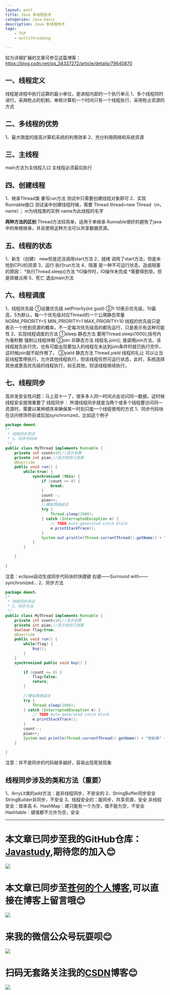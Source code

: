 ```yaml
---
layout: post
title: Java 多线程技术 
categories: Java-basic
description: Java 多线程技术 
tags:
	- TCP
	- multithreading

---
```


较为详细扩展的文章可参见这篇博客：
https://blog.csdn.net/qq_34337272/article/details/79640870

## 一、线程定义
线程是进程中执行运算的最小单位，是进程内部的一个执行单元
1、多个线程同时进行，采用枪占的机制，单核计算机一个时间只有一个线程执行，采用枪占资源的方式
## 二、多线程的优势
1、最大限度的提高计算机系统的利用效率
2、充分利用网络和系统资源
## 三、主线程
main方法为主线程入口
主线程必须最后执行
## 四、创建线程
1、继承Thread类
重写run方法
测试中只需要创建线程对象即可
2、实现Runnable接口
测试诶中创建线程时候，需要
Thread thread=new Thread（m，name）；
m为线程类的实例
name为此线程的名字

**两种方法的区别**
Thread方法较简单，适用于单继承
Runnable很好的避免了java中的单根继承，并且使用这种方法可以共享数据资源。
## 五、线程的状态
1、新生（创建）
new但是还没调用start方法
2、就绪
调用了start方法，但是未抢到CPU的资源
3、运行
执行run方法
4、阻塞
是一种不可运行状态，造成阻塞的原因：
*执行Thread.sleep()方法
*IO操作时，IO操作未完成
*需要得到琐，但是琐被占用
5、死亡
退出main方法
## 六、线程调度
1、线程优先级
①设置优先级
setPriority(int guid)
②1-10表示优先级，10最高，5为默认，每一个优先级对应Thread的一个公用静态常量
NORM_PRIORITY=5
MIN_PRIORITY=1
MAX_PRIORITY=10
线程的优先级只是表示一个抢到资源的概率，不一定每次优先级高的都先运行，只是表示有这种可能性
2、实现线程调度的方法
①sleep
静态方法
要用Thread.sleep(1000);括号内为毫秒数
强制让线程休眠
②join
非静态方法
线程名.join();
谁调用join方法，该线程就先执行完，也有可能出现要加入的线程在未达到join条件时就已执行完毕，这时候join就不起作用了。
③yield
静态方法
Thread.yield
线程的礼让
可以让当前线程暂停执行，允许其他线程执行，但该线程任然可运行状态，此时，系统选择其他或更高优先级的线程执行，如无其他，则该线程继续执行，
## 七、线程同步
高并发安全性问题：马上双十一了，很多多人同一时间点会访问同一数据，这时候线程安全就很重要了
线程同步：
所谓线程同步就是当两个或多个线程要访问同一资源时，需要以某种顺序来确保某一时刻只能一个线程使用的方式
1、同步代码块
在访问修饰符前或后加synchronized，比如这个例子

```java
package demo4;
/*
 * 线程同步测试
 * 1、同步代码块
 */
public class MyThread implements Runnable {
	private int count=10;//显示余票
	private int piao;//显示抢到几张票
	@Override
	public void run() {
		while(true) {
			synchronized (this) {
				if (count <= 0) {
					break;
				}
				count--;
				piao++;
				//模拟网络延迟
				try {
					Thread.sleep(2000);
				} catch (InterruptedException e) {
					// TODO Auto-generated catch block
					e.printStackTrace();
				}
				System.out.println(Thread.currentThread().getName() + "抢到弟" + piao + "张票,剩余" + count + "张票!");
			}
		}
		
	}
	
}

```
注意：eclipse自动生成同步代码块的快捷键
右键——Surround with——synchronized...
2、同步方法

```java
package demo5;
/*
 * 线程同步测试
 * 2、同步方法
 */
public class MyThread implements Runnable {
	private int count=10;//显示余票
	private int piao;//显示抢到几张票
	boolean flag=true;
	@Override
	public void run() {
		while(flag) {
			buy();
		}
	}
	synchronized public void buy() {
		
		if (count <= 0) {
			flag=false;
			return;
		}
		
		//模拟网络延迟
		try {
			Thread.sleep(1000);
		} catch (InterruptedException e) {
			// TODO Auto-generated catch block
			e.printStackTrace();
		}
		count--;
		piao++;
		System.out.println(Thread.currentThread().getName() + "抢到弟" + this.piao + "张票,剩余" + this.count + "张票!");
	}
	
}

```
注意：并不是同步的代码越多越好，容易出现死锁现象

## 线程同步涉及的类和方法（重要）
1、ArryLit类的add方法：是非线程同步，不安全的
2、StringBuffer同步安全
		StringBuilder非同步，不安全
3、线程安全的：能同步，共享资源，安全
非线程安全：效率高
4、HashMap：建只能有一个为空，值不能为空，不安全
	Hashtable：键值都不允许为空，安全

------
# 本文章已同步至我的GitHub仓库：<a href="https://github.com/freestylefly/javaStudy">Javastudy</a>,期待您的加入:blush:
<img src="http://pp8g2fyug.bkt.clouddn.com/github.jpg" width=""/>

# 本文章已同步至<a href="https://freestylefly.github.io/">苍何的个人博客</a>,可以直接在博客上留言哦:blush:
<img src="http://pp8g2fyug.bkt.clouddn.com/myblog..png" width=""/>

# 来我的微信公众号玩耍呗:blush:
<img src="http://pp8g2fyug.bkt.clouddn.com/weixingongzhonghao.jpg" width=""/>

# 扫码无套路关注我的<a href="https://blog.csdn.net/qq_43270074?orderby=UpdateTime">CSDN</a>博客:blush:
<img src="http://pp8g2fyug.bkt.clouddn.com/CSDN.png" width=""/>